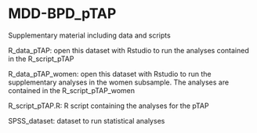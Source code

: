 # MDD-BPD_pTAP

Supplementary material including data and scripts


R_data_pTAP: open this dataset with Rstudio to run the analyses contained in the R_script_pTAP

R_data_pTAP_women: open this dataset with Rstudio to run the supplementary analyses in the women subsample. The analyses are contained in the R_script_pTAP_women

R_script_pTAP.R: R script containing the analyses for the pTAP

SPSS_dataset: dataset to run statistical analyses
